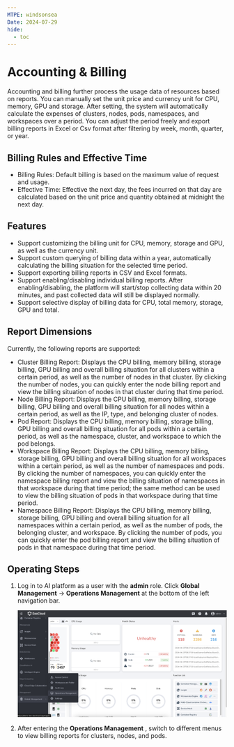 ```yaml
---
MTPE: windsonsea
Date: 2024-07-29
hide:
  - toc
---
```


# Accounting & Billing

Accounting and billing further process the usage data of resources based on reports.
You can manually set the unit price and currency unit for CPU, memory, GPU and storage.
After setting, the system will automatically calculate the expenses of clusters, nodes, pods,
namespaces, and workspaces over a period. You can adjust the period freely and export
billing reports in Excel or Csv format after filtering by week, month, quarter, or year.

## Billing Rules and Effective Time

- Billing Rules: Default billing is based on the maximum value of request and usage.
- Effective Time: Effective the next day, the fees incurred on that day are calculated
  based on the unit price and quantity obtained at midnight the next day.

## Features

- Support customizing the billing unit for CPU, memory, storage and GPU, as well as the currency unit.
- Support custom querying of billing data within a year, automatically calculating the
  billing situation for the selected time period.
- Support exporting billing reports in CSV and Excel formats.
- Support enabling/disabling individual billing reports. After enabling/disabling, the platform will
  start/stop collecting data within 20 minutes, and past collected data will still be displayed normally.
- Support selective display of billing data for CPU, total memory, storage, GPU and total.

## Report Dimensions

Currently, the following reports are supported:

- Cluster Billing Report: Displays the CPU billing, memory billing, storage billing, GPU billing and overall
  billing situation for all clusters within a certain period, as well as the number of nodes in
  that cluster. By clicking the number of nodes, you can quickly enter the node billing report and view the billing situation of nodes in that cluster during that time period.
- Node Billing Report: Displays the CPU billing, memory billing, storage billing, GPU billing and overall billing situation for all nodes within a certain period, as well as the IP, type, and belonging cluster of nodes.
- Pod Report: Displays the CPU billing, memory billing, storage billing, GPU billing and overall billing situation for all pods within a certain period, as well as the namespace, cluster, and workspace to which the pod belongs.
- Workspace Billing Report: Displays the CPU billing, memory billing, storage billing, GPU billing and overall
  billing situation for all workspaces within a certain period, as well as the number of namespaces
  and pods. By clicking the number of namespaces, you can quickly enter the namespace billing report
  and view the billing situation of namespaces in that workspace during that time period; the same
  method can be used to view the billing situation of pods in that workspace during that time period.
- Namespace Billing Report: Displays the CPU billing, memory billing, storage billing, GPU billing and overall
  billing situation for all namespaces within a certain period, as well as the number of pods,
  the belonging cluster, and workspace. By clicking the number of pods, you can quickly enter
  the pod billing report and view the billing situation of pods in that namespace during that time period.

## Operating Steps

1. Log in to AI platform as a user with the __admin__ role. Click __Global Management__ -> __Operations Management__ at the bottom of the left navigation bar.

    ![Report Management](../images/gmagpiereport.png)

2. After entering the **Operations Management** , switch to different menus to view billing reports for clusters, nodes, and pods.
